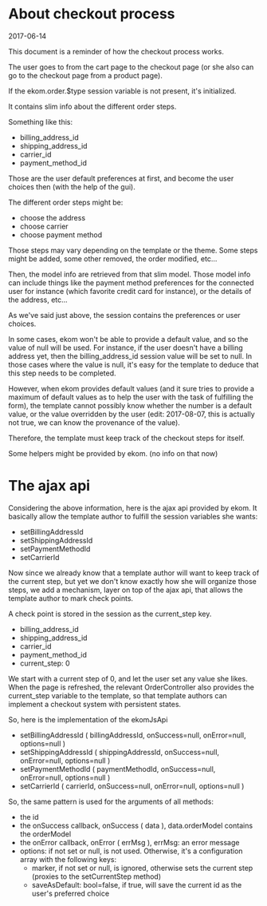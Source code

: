 About checkout process
==========================
2017-06-14



This document is a reminder of how the checkout process works.



The user goes to from the cart page to the checkout page (or she also can go to the checkout page
from a product page).


If the ekom.order.$type session variable is not present, it's initialized.

It contains slim info about the different order steps.

Something like this:

- billing_address_id
- shipping_address_id
- carrier_id
- payment_method_id


Those are the user default preferences at first, and become the user choices then (with the help 
of the gui). 



The different order steps might be:

- choose the address
- choose carrier
- choose payment method


Those steps may vary depending on the template or the theme.
Some steps might be added, some other removed, the order modified, etc...


Then, the model info are retrieved from that slim model.
Those model info can include things like the payment method preferences for the connected user for instance
(which favorite credit card for instance), or the details of the address, etc...


As we've said just above, the session contains the preferences or user choices.

In some cases, ekom won't be able to provide a default value, and so the value of null will be used.
For instance, if the user doesn't have a billing address yet, then the billing_address_id session
value will be set to null.
In those cases where the value is null, it's easy for the template to deduce that this step needs
to be completed.

However, when ekom provides default values (and it sure tries to provide a maximum of default values
as to help the user with the task of fulfilling the form), the template cannot possibly know
whether the number is a default value, or the value overridden by the user (edit: 2017-08-07, this
is actually not true, we can know the provenance of the value).

Therefore, the template must keep track of the checkout steps for itself.



Some helpers might be provided by ekom.
(no info on that now)


The ajax api
===============

Considering the above information, here is the ajax api provided by ekom.
It basically allow the template author to fulfill the session variables she wants:

- setBillingAddressId
- setShippingAddressId
- setPaymentMethodId
- setCarrierId
 
 
Now since we already know that a template author will want to keep track of the current step, but yet we don't
know exactly how she will organize those steps, we add a mechanism, layer on top of the ajax api, that allows
the template author to mark check points.

A check point is stored in the session as the current_step key. 
 
- billing_address_id
- shipping_address_id
- carrier_id
- payment_method_id
- current_step: 0

We start with a current step of 0, and let the user set any value she likes.
When the page is refreshed, the relevant OrderController also provides the current_step variable
to the template, so that template authors can implement a checkout system with persistent states.

So, here is the implementation of the ekomJsApi 

- setBillingAddressId ( billingAddressId, onSuccess=null, onError=null, options=null )
- setShippingAddressId ( shippingAddressId, onSuccess=null, onError=null, options=null )
- setPaymentMethodId ( paymentMethodId, onSuccess=null, onError=null, options=null )
- setCarrierId ( carrierId, onSuccess=null, onError=null, options=null )


So, the same pattern is used for the arguments of all methods:
- the id
- the onSuccess callback, onSuccess ( data ), data.orderModel contains the orderModel
- the onError callback, onError ( errMsg ), errMsg: an error message
- options: if not set or null, is not used. Otherwise, it's a configuration array with the following keys:
    - marker, if not set or null, is ignored, otherwise sets the current step (proxies to the setCurrentStep method) 
    - saveAsDefault: bool=false, if true, will save the current id as the user's preferred choice





